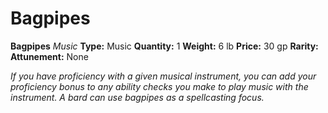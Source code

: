 # Bagpipes

**Bagpipes**
_Music_
**Type:** Music
**Quantity:** 1
**Weight:** 6 lb
**Price:** 30 gp
**Rarity:** 
**Attunement:** None

*If you have proficiency with a given musical instrument, you can add your proficiency bonus to any ability checks you make to play music with the instrument. A bard can use bagpipes as a spellcasting focus.*